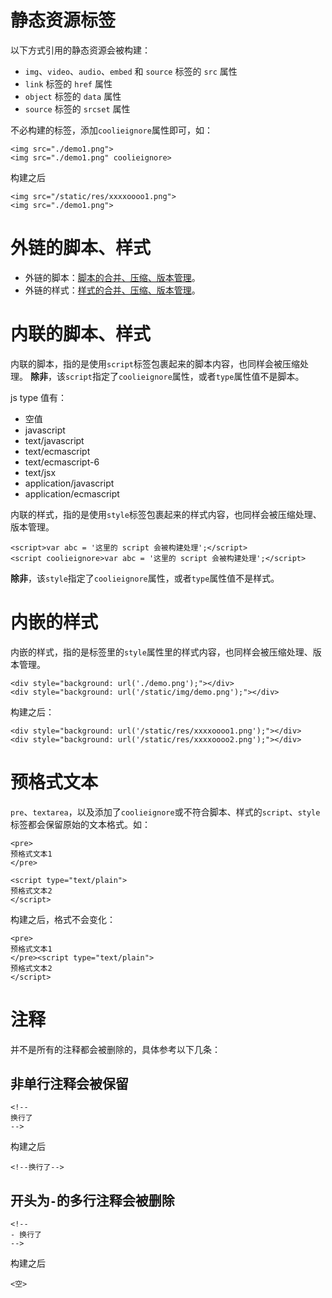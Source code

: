 # 静态资源标签
以下方式引用的静态资源会被构建：

- `img`、`video`、`audio`、`embed` 和 `source` 标签的 `src` 属性
- `link` 标签的 `href` 属性
- `object` 标签的 `data` 属性
- `source` 标签的 `srcset` 属性

不必构建的标签，添加`coolieignore`属性即可，如：

```
<img src="./demo1.png">
<img src="./demo1.png" coolieignore>
```

构建之后

```
<img src="/static/res/xxxxoooo1.png">
<img src="./demo1.png">
```


 
# 外链的脚本、样式
- 外链的脚本：[脚本的合并、压缩、版本管理](./build-js.md)。
- 外链的样式：[样式的合并、压缩、版本管理](./build-css.md)。



# 内联的脚本、样式
内联的脚本，指的是使用`script`标签包裹起来的脚本内容，也同样会被压缩处理。
**除非**，该`script`指定了`coolieignore`属性，或者`type`属性值不是脚本。

js type 值有：

- 空值
- javascript
- text/javascript
- text/ecmascript
- text/ecmascript-6
- text/jsx
- application/javascript
- application/ecmascript

内联的样式，指的是使用`style`标签包裹起来的样式内容，也同样会被压缩处理、版本管理。
```
<script>var abc = '这里的 script 会被构建处理';</script>
<script coolieignore>var abc = '这里的 script 会被构建处理';</script>
```


**除非**，该`style`指定了`coolieignore`属性，或者`type`属性值不是样式。


# 内嵌的样式
内嵌的样式，指的是标签里的`style`属性里的样式内容，也同样会被压缩处理、版本管理。
```
<div style="background: url('./demo.png');"></div>
<div style="background: url('/static/img/demo.png');"></div>
```
构建之后：
```
<div style="background: url('/static/res/xxxxoooo1.png');"></div>
<div style="background: url('/static/res/xxxxoooo2.png');"></div>
```


# 预格式文本
`pre`、`textarea`，以及添加了`coolieignore`或不符合脚本、样式的`script`、`style`标签都会保留原始的文本格式。如：

```
<pre>
预格式文本1
</pre>

<script type="text/plain">
预格式文本2
</script>
```
构建之后，格式不会变化：
```
<pre>
预格式文本1
</pre><script type="text/plain">
预格式文本2
</script>
```


# 注释
并不是所有的注释都会被删除的，具体参考以下几条：
## 非单行注释会被保留
```
<!--
换行了
-->
```

构建之后

```
<!--换行了-->
```

## 开头为`-`的多行注释会被删除

```
<!--
- 换行了
-->
```

构建之后

```
<空>
```
    
    


